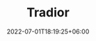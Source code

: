 ---
date: 2022-07-01T18:19:25+06:00
title: "Tradior"
description: "Cryptocurrency Exchange Dashboard Template"
price: 0
categories: ["react"]
image: "products/tradior-react.png"
product: "https://github.com/quixlab/tradior-react/"
demo: "https://quixlab-prexy.netlify.app/demo.html"
download: "https://github.com/quixlab/prexy/archive/refs/heads/main.zip"
draft: true
---